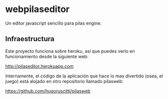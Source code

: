 webpilaseditor
==============

Un editor javascript sencillo para pilas engine.


Infraestructura
---------------

Este proyecto funciona sobre heroku, así que puedes
verlo en funcionamiento desde la siguiente web:

http://pilaseditor.herokuapp.com

Internamente, el código de la aplicación que hace lo
mas divertido (osea, el juego) está alojado en otro
repositorio llamado pilasweb:

https://github.com/hugoruscitti/pilasweb
